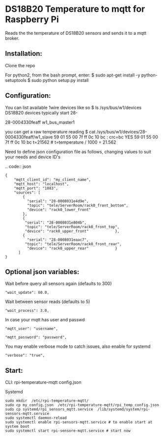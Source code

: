 DS18B20 Temperature to mqtt for Raspberry Pi
=============================

Reads the the temperature of DS18B20 sensors and sends it to a mqtt broker.


Installation:
-------------------

Clone the repo

For python2, from the bash prompt, enter:
$ sudo apt-get install -y python-setuptools
$ sudo python setup.py install

Configuration:
-------------------

You can list available 1wire devices like so
$ ls /sys/bus/w1/devices
DS18B20 devices typically start 28-

28-0004330feaff  w1_bus_master1

you can get a raw temperature reading 
$ cat /sys/bus/w1/devices/28-0004330feaff/w1_slave
59 01 55 00 7f ff 0c 10 bc : crc=bc YES
59 01 55 00 7f ff 0c 10 bc t=21562 # t=temperature / 1000 = 21.562

Need to define json configuration file as follows, changing values to suit your 
needs and device ID's


.. code:: json

    {
        "mqtt_client_id": "my_client_name",
        "mqtt_host": "localhost",
        "mqtt_port": "1883",
        "sources": [
            {
              "serial": "28-0008031e4d9e",
              "topic": "tele/ServerRoom/rack0_front_bottom",
              "device": "rack0_lower_front"
            },
            {
             "serial": "28-0008031e804b",
             "topic": "tele/ServerRoom/rack0_front_top",
             "device": "rack0_upper_front"            },
            {
              "serial": "28-0008031eaac7",
             "topic": "tele/ServerRoom/rack0_front_rear",
              "device": "rack0_upper_rear"            }
          ]
    }


Optional json variables:
-------------------

Wait before query all sensors again (defaults to 300)
    
    "wait_update": 60.0,
    
Wait between sensor reads (defaults to 5)
    
    "wait_process": 3.0,
    
In case your mqtt has user and passwd
    
    "mqtt_user": "username",
    
    "mqtt_password": "password",

You may enable verbose mode to catch issues, also enable for systemd 

    "verbose": "true",


Start:
-------------------
CLI:
    rpi-temperature-mqtt config.json

Systemd
   ```
   sudo mkdir  /etc/rpi-temperature-mqtt/
   sudo cp my_config.json  /etc/rpi-temperature-mqtt/rpi_temp_config.json
   sudo cp systemd/rpi_sensors_mqtt.service  /lib/systemd/system/rpi-sensors-mqtt.service
   sudo systemctl daemon-reload 
   sudo systemctl enable rpi-sensors-mqtt.service # to enable start at system boot
   sudo systemctl start rpi-sensore-mqtt.service # start now 
   ```
